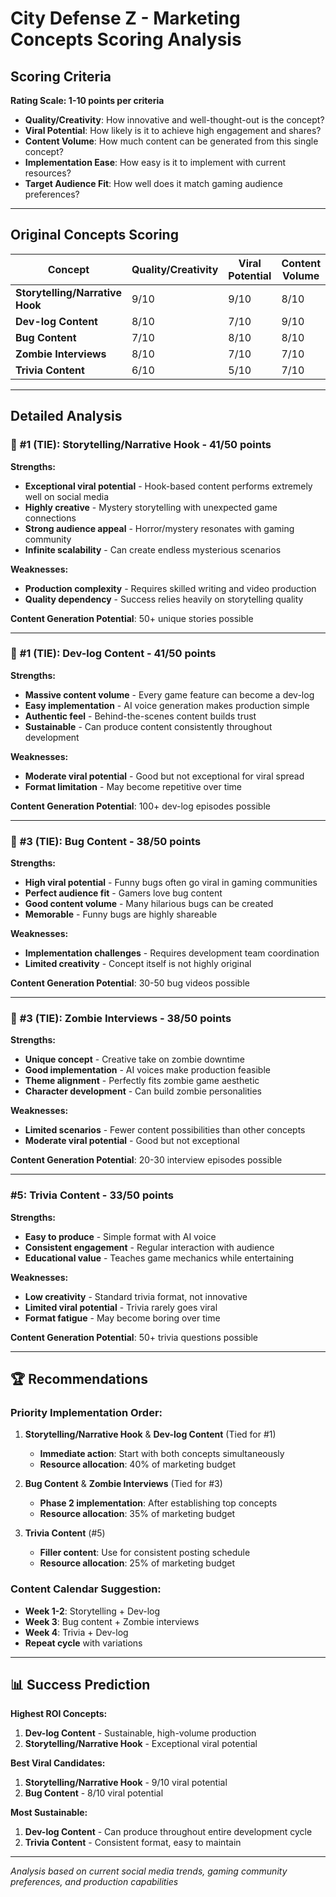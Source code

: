 # City Defense Z - Marketing Concepts Scoring Analysis

## Scoring Criteria
**Rating Scale: 1-10 points per criteria**

- **Quality/Creativity**: How innovative and well-thought-out is the concept?
- **Viral Potential**: How likely is it to achieve high engagement and shares?
- **Content Volume**: How much content can be generated from this single concept?
- **Implementation Ease**: How easy is it to implement with current resources?
- **Target Audience Fit**: How well does it match gaming audience preferences?

---

## Original Concepts Scoring

| Concept | Quality/Creativity | Viral Potential | Content Volume | Implementation Ease | Audience Fit | **Total Score** | **Rank** |
|---------|-------------------|----------------|---------------|-------------------|-------------|----------------|----------|
| **Storytelling/Narrative Hook** | 9/10 | 9/10 | 8/10 | 7/10 | 8/10 | **41/50** | 🥇 #1 |
| **Dev-log Content** | 8/10 | 7/10 | 9/10 | 9/10 | 8/10 | **41/50** | 🥇 #1 |
| **Bug Content** | 7/10 | 8/10 | 8/10 | 6/10 | 9/10 | **38/50** | 🥉 #3 |
| **Zombie Interviews** | 8/10 | 7/10 | 7/10 | 8/10 | 8/10 | **38/50** | 🥉 #3 |
| **Trivia Content** | 6/10 | 5/10 | 7/10 | 8/10 | 7/10 | **33/50** | #5 |

---

## Detailed Analysis

### 🥇 **#1 (TIE): Storytelling/Narrative Hook** - 41/50 points

**Strengths:**
- **Exceptional viral potential** - Hook-based content performs extremely well on social media
- **Highly creative** - Mystery storytelling with unexpected game connections
- **Strong audience appeal** - Horror/mystery resonates with gaming community
- **Infinite scalability** - Can create endless mysterious scenarios

**Weaknesses:**
- **Production complexity** - Requires skilled writing and video production
- **Quality dependency** - Success relies heavily on storytelling quality

**Content Generation Potential**: 50+ unique stories possible

---

### 🥇 **#1 (TIE): Dev-log Content** - 41/50 points

**Strengths:**
- **Massive content volume** - Every game feature can become a dev-log
- **Easy implementation** - AI voice generation makes production simple
- **Authentic feel** - Behind-the-scenes content builds trust
- **Sustainable** - Can produce content consistently throughout development

**Weaknesses:**
- **Moderate viral potential** - Good but not exceptional for viral spread
- **Format limitation** - May become repetitive over time

**Content Generation Potential**: 100+ dev-log episodes possible

---

### 🥉 **#3 (TIE): Bug Content** - 38/50 points

**Strengths:**
- **High viral potential** - Funny bugs often go viral in gaming communities
- **Perfect audience fit** - Gamers love bug content
- **Good content volume** - Many hilarious bugs can be created
- **Memorable** - Funny bugs are highly shareable

**Weaknesses:**
- **Implementation challenges** - Requires development team coordination
- **Limited creativity** - Concept itself is not highly original

**Content Generation Potential**: 30-50 bug videos possible

---

### 🥉 **#3 (TIE): Zombie Interviews** - 38/50 points

**Strengths:**
- **Unique concept** - Creative take on zombie downtime
- **Good implementation** - AI voices make production feasible
- **Theme alignment** - Perfectly fits zombie game aesthetic
- **Character development** - Can build zombie personalities

**Weaknesses:**
- **Limited scenarios** - Fewer content possibilities than other concepts
- **Moderate viral potential** - Good but not exceptional

**Content Generation Potential**: 20-30 interview episodes possible

---

### **#5: Trivia Content** - 33/50 points

**Strengths:**
- **Easy to produce** - Simple format with AI voice
- **Consistent engagement** - Regular interaction with audience
- **Educational value** - Teaches game mechanics while entertaining

**Weaknesses:**
- **Low creativity** - Standard trivia format, not innovative
- **Limited viral potential** - Trivia rarely goes viral
- **Format fatigue** - May become boring over time

**Content Generation Potential**: 50+ trivia questions possible

---

## 🏆 **Recommendations**

### **Priority Implementation Order:**

1. **Storytelling/Narrative Hook** & **Dev-log Content** (Tied for #1)
   - **Immediate action**: Start with both concepts simultaneously
   - **Resource allocation**: 40% of marketing budget

2. **Bug Content** & **Zombie Interviews** (Tied for #3)
   - **Phase 2 implementation**: After establishing top concepts
   - **Resource allocation**: 35% of marketing budget

3. **Trivia Content** (#5)
   - **Filler content**: Use for consistent posting schedule
   - **Resource allocation**: 25% of marketing budget

### **Content Calendar Suggestion:**
- **Week 1-2**: Storytelling + Dev-log
- **Week 3**: Bug content + Zombie interviews
- **Week 4**: Trivia + Dev-log
- **Repeat cycle** with variations

---

## 📊 **Success Prediction**

**Highest ROI Concepts:**
1. **Dev-log Content** - Sustainable, high-volume production
2. **Storytelling/Narrative Hook** - Exceptional viral potential

**Best Viral Candidates:**
1. **Storytelling/Narrative Hook** - 9/10 viral potential
2. **Bug Content** - 8/10 viral potential

**Most Sustainable:**
1. **Dev-log Content** - Can produce throughout entire development cycle
2. **Trivia Content** - Consistent format, easy to maintain

---

*Analysis based on current social media trends, gaming community preferences, and production capabilities* 